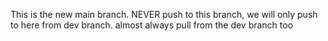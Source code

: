 This is the new main branch. NEVER push to this branch, we will only push to here from dev branch. 
almost always pull from the dev branch too 

